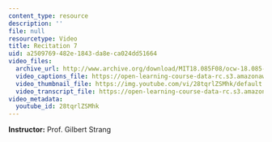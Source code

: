 ```yaml
---
content_type: resource
description: ''
file: null
resourcetype: Video
title: Recitation 7
uid: a2509769-482e-1843-da8e-ca024dd51664
video_files:
  archive_url: http://www.archive.org/download/MIT18.085F08/ocw-18.085-f08-rec07_300k.mp4
  video_captions_file: https://open-learning-course-data-rc.s3.amazonaws.com/18-085-computational-science-and-engineering-i-fall-2008/59b9bb74ce31555b96509b744bc87960_28tqrlZSMhk.vtt
  video_thumbnail_file: https://img.youtube.com/vi/28tqrlZSMhk/default.jpg
  video_transcript_file: https://open-learning-course-data-rc.s3.amazonaws.com/18-085-computational-science-and-engineering-i-fall-2008/6165047ebb6c1a6c4b79b04f6d54c3fd_28tqrlZSMhk.pdf
video_metadata:
  youtube_id: 28tqrlZSMhk
---
```


**Instructor:** Prof. Gilbert Strang